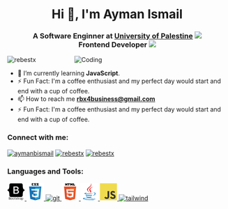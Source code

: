 
<h1 align="center">Hi 👋, I'm Ayman Ismail</h1>
<h3 align="center">A Software Enginner at <a href="https://en.up.edu.ps/">University of Palestine</a> <img src="https://media.giphy.com/media/fYSnHlufseco8Fh93Z/giphy.gif" width="30"><br>Frontend Developer <img src="https://media.giphy.com/media/WUlplcMpOCEmTGBtBW/giphy.gif" width="30"> </h3>
<img align="right" alt="Coding" width="350" src="https://cdn.dribbble.com/users/1162077/screenshots/3848914/programmer.gif">

<p align="left"> <img src="https://komarev.com/ghpvc/?username=rebestx&label=Profile%20views&color=0e75b6&style=flat" alt="rebestx" /> </p>

- 🌱 I’m currently learning **JavaScript**.
- ⚡ Fun Fact: I'm a coffee enthusiast and my perfect day would start and end with a cup of coffee.
- 📫 How to reach me **rbx4business@gmail.com**
- ⚡ Fun Fact: I'm a coffee enthusiast and my perfect day would start and end with a cup of coffee.
<h3 align="left">Connect with me:</h3>
<p align="left">
<a href="https://linkedin.com/in/aymanbismail" target="blank"><img align="center" src="https://raw.githubusercontent.com/rahuldkjain/github-profile-readme-generator/master/src/images/icons/Social/linked-in-alt.svg" alt="aymanbismail" height="30" width="40" /></a>
<a href="https://instagram.com/rebestx" target="blank"><img align="center" src="https://raw.githubusercontent.com/rahuldkjain/github-profile-readme-generator/master/src/images/icons/Social/instagram.svg" alt="rebestx" height="30" width="40" /></a>
<a href="https://twitter.com/rebestx" target="blank"><img align="center" src="https://raw.githubusercontent.com/rahuldkjain/github-profile-readme-generator/master/src/images/icons/Social/twitter.svg" alt="rebestx" height="30" width="40" /></a>
</p>

<h3 align="left">Languages and Tools:</h3>
<p align="left"> <a href="https://getbootstrap.com" target="_blank" rel="noreferrer"> <img src="https://raw.githubusercontent.com/devicons/devicon/master/icons/bootstrap/bootstrap-plain-wordmark.svg" alt="bootstrap" width="40" height="40"/> </a> <a href="https://www.w3schools.com/css/" target="_blank" rel="noreferrer"> <img src="https://raw.githubusercontent.com/devicons/devicon/master/icons/css3/css3-original-wordmark.svg" alt="css3" width="40" height="40"/> </a> <a href="https://git-scm.com/" target="_blank" rel="noreferrer"> <img src="https://www.vectorlogo.zone/logos/git-scm/git-scm-icon.svg" alt="git" width="40" height="40"/> </a> <a href="https://www.w3.org/html/" target="_blank" rel="noreferrer"> <img src="https://raw.githubusercontent.com/devicons/devicon/master/icons/html5/html5-original-wordmark.svg" alt="html5" width="40" height="40"/> </a> <a href="https://www.java.com" target="_blank" rel="noreferrer"> <img src="https://raw.githubusercontent.com/devicons/devicon/master/icons/java/java-original.svg" alt="java" width="40" height="40"/> </a> <a href="https://developer.mozilla.org/en-US/docs/Web/JavaScript" target="_blank" rel="noreferrer"> <img src="https://raw.githubusercontent.com/devicons/devicon/master/icons/javascript/javascript-original.svg" alt="javascript" width="40" height="40"/> </a> <a href="https://tailwindcss.com/" target="_blank" rel="noreferrer"> <img src="https://www.vectorlogo.zone/logos/tailwindcss/tailwindcss-icon.svg" alt="tailwind" width="40" height="40"/> </a> </p>
